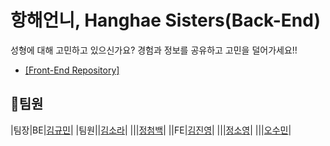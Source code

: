 # 항해언니, Hanghae Sisters(Back-End)
성형에 대해 고민하고 있으신가요?
경험과 정보를 공유하고 고민을 덜어가세요!!

* [[Front-End Repository]](https://github.com/HanghaeSisters/Front)

## 👯팀원

|팀장|BE|[김규민](https://github.com/starMinK)|
|팀원||[김소라](https://github.com/dev-rara)|
|||[정첨백](https://github.com/civilcoy)|
||FE|[김진영](https://github.com/jyk2022)|
|||[정소영](https://github.com/thdud2262)|
|||[오수민](https://github.com/soomin-world)|
